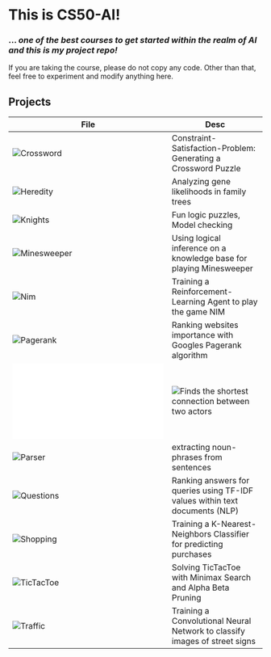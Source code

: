 # This is CS50-AI!
### ... _one of the best courses to get started within the realm of AI and this is my project repo!_

If you are taking the course, please do not copy any code. Other than that, feel free to experiment and modify anything here.

## Projects

| File | Desc |
| ------ | ------ |
| ![Crossword](crossword/) | Constraint-Satisfaction-Problem: Generating a Crossword Puzzle |
| ![Heredity](heredity/) | Analyzing gene likelihoods in family trees |
| ![Knights](knights/) | Fun logic puzzles, Model checking |
| ![Minesweeper](minesweeper/) | Using logical inference on a knowledge base for playing Minesweeper |
| ![Nim](nim/) | Training a Reinforcement-Learning Agent to play the game NIM |
| ![Pagerank](pagerank/) | Ranking websites importance with Googles Pagerank algorithm |
| ![Degrees](degrees.py) | ![Finds the shortest connection between two actors](https://en.wikipedia.org/wiki/Six_Degrees_of_Kevin_Bacon) |
| ![Parser](parser/) | extracting noun-phrases from sentences |
| ![Questions](questions/) | Ranking answers for queries using TF-IDF values within text documents (NLP) |
| ![Shopping](shopping/) | Training a K-Nearest-Neighbors Classifier for predicting purchases |
| ![TicTacToe](tictactoe/) | Solving TicTacToe with Minimax Search and Alpha Beta Pruning |
| ![Traffic](traffic/) | Training a Convolutional Neural Network to classify images of street signs |
